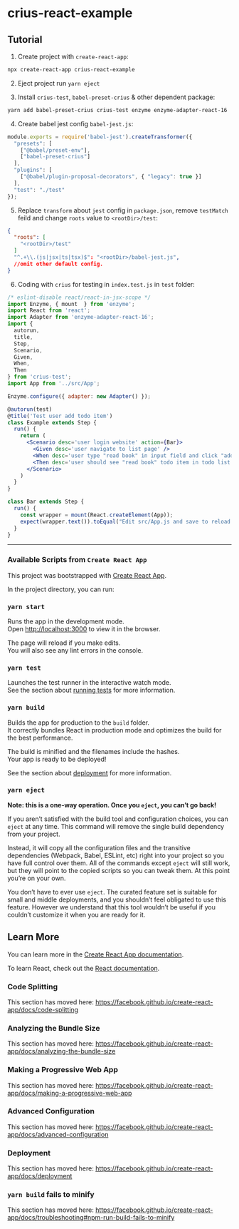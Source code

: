 # crius-react-example

## Tutorial

1. Create project with `create-react-app`:

```sh
npx create-react-app crius-react-example
```

2. Eject project run `yarn eject`

3. Install `crius-test`, `babel-preset-crius` & other dependent package:

```sh
yarn add babel-preset-crius crius-test enzyme enzyme-adapter-react-16
```

4. Create babel jest config `babel-jest.js`:

```js
module.exports = require('babel-jest').createTransformer({
  "presets": [
    ["@babel/preset-env"],
    ["babel-preset-crius"]
  ],
  "plugins": [
    ["@babel/plugin-proposal-decorators", { "legacy": true }]
  ],
  "test": "./test"
});
```

5. Replace `transform` about `jest` config in `package.json`, remove `testMatch` feild and change `roots` value to `<rootDir>/test`:

```json
{
  "roots": [
    "<rootDir>/test"
  ]
  "^.+\\.(js|jsx|ts|tsx)$": "<rootDir>/babel-jest.js",
  //omit other default config.
}
```

6. Coding with `crius` for testing in `index.test.js` in `test` folder:

```jsx
/* eslint-disable react/react-in-jsx-scope */
import Enzyme, { mount  } from 'enzyme';
import React from 'react';
import Adapter from 'enzyme-adapter-react-16';
import {
  autorun,
  title,
  Step,
  Scenario,
  Given,
  When,
  Then
} from 'crius-test';
import App from '../src/App';

Enzyme.configure({ adapter: new Adapter() });

@autorun(test)
@title('Test user add todo item')
class Example extends Step {
  run() {
    return (
      <Scenario desc='user login website' action={Bar}>
        <Given desc='user navigate to list page' />
        <When desc='user type "read book" in input field and click "add" button' />
        <Then desc='user should see "read book" todo item in todo list' />
      </Scenario>
    )
  }
}

class Bar extends Step {
  run() {
    const wrapper = mount(React.createElement(App));
    expect(wrapper.text()).toEqual("Edit src/App.js and save to reload.Learn React");
  }
}

```

---

### Available Scripts from `Create React App`

This project was bootstrapped with [Create React App](https://github.com/facebook/create-react-app).

In the project directory, you can run:

### `yarn start`

Runs the app in the development mode.<br />
Open [http://localhost:3000](http://localhost:3000) to view it in the browser.

The page will reload if you make edits.<br />
You will also see any lint errors in the console.

### `yarn test`

Launches the test runner in the interactive watch mode.<br />
See the section about [running tests](https://facebook.github.io/create-react-app/docs/running-tests) for more information.

### `yarn build`

Builds the app for production to the `build` folder.<br />
It correctly bundles React in production mode and optimizes the build for the best performance.

The build is minified and the filenames include the hashes.<br />
Your app is ready to be deployed!

See the section about [deployment](https://facebook.github.io/create-react-app/docs/deployment) for more information.

### `yarn eject`

**Note: this is a one-way operation. Once you `eject`, you can’t go back!**

If you aren’t satisfied with the build tool and configuration choices, you can `eject` at any time. This command will remove the single build dependency from your project.

Instead, it will copy all the configuration files and the transitive dependencies (Webpack, Babel, ESLint, etc) right into your project so you have full control over them. All of the commands except `eject` will still work, but they will point to the copied scripts so you can tweak them. At this point you’re on your own.

You don’t have to ever use `eject`. The curated feature set is suitable for small and middle deployments, and you shouldn’t feel obligated to use this feature. However we understand that this tool wouldn’t be useful if you couldn’t customize it when you are ready for it.

## Learn More

You can learn more in the [Create React App documentation](https://facebook.github.io/create-react-app/docs/getting-started).

To learn React, check out the [React documentation](https://reactjs.org/).

### Code Splitting

This section has moved here: https://facebook.github.io/create-react-app/docs/code-splitting

### Analyzing the Bundle Size

This section has moved here: https://facebook.github.io/create-react-app/docs/analyzing-the-bundle-size

### Making a Progressive Web App

This section has moved here: https://facebook.github.io/create-react-app/docs/making-a-progressive-web-app

### Advanced Configuration

This section has moved here: https://facebook.github.io/create-react-app/docs/advanced-configuration

### Deployment

This section has moved here: https://facebook.github.io/create-react-app/docs/deployment

### `yarn build` fails to minify

This section has moved here: https://facebook.github.io/create-react-app/docs/troubleshooting#npm-run-build-fails-to-minify
